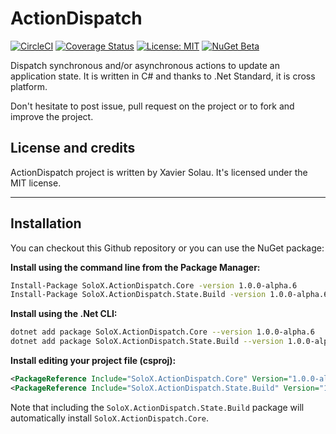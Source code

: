 # ActionDispatch
[![CircleCI](https://circleci.com/gh/xaviersolau/ActionDispatch.svg?style=svg)](https://circleci.com/gh/xaviersolau/ActionDispatch)
[![Coverage Status](https://coveralls.io/repos/github/xaviersolau/ActionDispatch/badge.svg?branch=master)](https://coveralls.io/github/xaviersolau/ActionDispatch?branch=master)
[![License: MIT](https://img.shields.io/badge/License-MIT-blue.svg)](LICENSE)
[![NuGet Beta](https://img.shields.io/nuget/vpre/SoloX.ActionDispatch.Core.svg)](https://www.nuget.org/packages/SoloX.ActionDispatch.Core)

Dispatch synchronous and/or asynchronous actions to update an application state.
It is written in C# and thanks to .Net Standard, it is cross platform.

Don't hesitate to post issue, pull request on the project or to fork and improve the project.

## License and credits

ActionDispatch project is written by Xavier Solau. It's licensed under the MIT license.

 * * *

## Installation

You can checkout this Github repository or you can use the NuGet package:

**Install using the command line from the Package Manager:**
```bash
Install-Package SoloX.ActionDispatch.Core -version 1.0.0-alpha.6
Install-Package SoloX.ActionDispatch.State.Build -version 1.0.0-alpha.6
```

**Install using the .Net CLI:**
```bash
dotnet add package SoloX.ActionDispatch.Core --version 1.0.0-alpha.6
dotnet add package SoloX.ActionDispatch.State.Build --version 1.0.0-alpha.6
```

**Install editing your project file (csproj):**
```xml
<PackageReference Include="SoloX.ActionDispatch.Core" Version="1.0.0-alpha.6" />
<PackageReference Include="SoloX.ActionDispatch.State.Build" Version="1.0.0-alpha.6" />
```

Note that including the `SoloX.ActionDispatch.State.Build` package will automatically install `SoloX.ActionDispatch.Core`.
